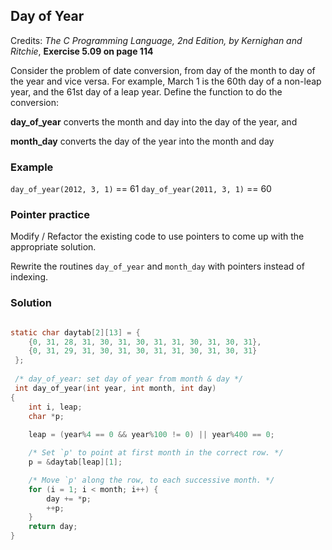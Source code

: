 
## Day of Year 

Credits: 
_The C Programming Language, 2nd Edition, by Kernighan and Ritchie_, **Exercise 5.09 on page 114**

Consider the problem of date conversion, from day of the month to day of the year and vice versa. For example, March 1 is the 60th day of a non-leap year, and the 61st day of a leap year. Define the function to do the conversion: 

**day\_of\_year** converts the month and day into the day of the year, and 

**month_day** converts the day of the year into the month and day


### Example 

`day_of_year(2012, 3, 1)` == 61
`day_of_year(2011, 3, 1)` == 60


### Pointer practice

Modify / Refactor the existing code to use pointers to come up with the appropriate solution. 

Rewrite the routines  `day_of_year`  and  `month_day`  with pointers instead of indexing.


### Solution


```c

static char daytab[2][13] = {
    {0, 31, 28, 31, 30, 31, 30, 31, 31, 30, 31, 30, 31},
    {0, 31, 29, 31, 30, 31, 30, 31, 31, 30, 31, 30, 31}
 };
 
 /* day_of_year: set day of year from month & day */
 int day_of_year(int year, int month, int day)
{
	int i, leap;
	char *p;
	
	leap = (year%4 == 0 && year%100 != 0) || year%400 == 0;

	/* Set `p' to point at first month in the correct row. */
	p = &daytab[leap][1];

	/* Move `p' along the row, to each successive month. */
	for (i = 1; i < month; i++) {
		day += *p;
		++p;
	}
	return day;
}


```

<!--stackedit_data:
eyJoaXN0b3J5IjpbLTEwNzE4ODIzMTVdfQ==
-->